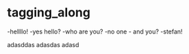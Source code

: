 # tagging_along

-hellllo!
    -yes hello?
-who are you?
    -no one
    - and you?
-stefan!

adasddas
adasdas
adasd
